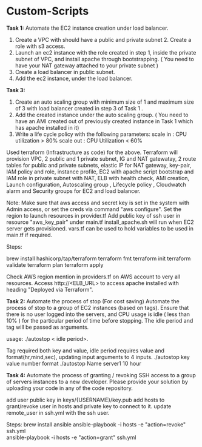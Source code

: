 # Custom-Scripts

**Task 1:**
Automate the EC2 instance creation under load balancer.
1. Create a VPC with should have a public and private subnet 2. Create a role with s3 access.
3. Launch an ec2 instance with the role created in step 1, inside the private subnet of VPC, and install apache through bootstrapping. ( You need to have your NAT gateway attached to your private subnet )
4. Create a load balancer in public subnet.
5. Add the ec2 instance, under the load balancer.


**Task 3:**
1. Create an auto scaling group with minimum size of 1 and maximum size of 3 with load balancer
created in step 3 of Task 1 .
2. Add the created instance under the auto scaling group. ( You need to have an AMI created out of previously created instance in Task 1 which has apache installed in it)
3. Write a life cycle policy with the following parameters: scale in : CPU utilization > 80%
scale out : CPU Utilization < 60%


Used terraform (Infrastructure as code) for the above. 
Terraform will provision VPC, 2 public and 1 private subnet, IG and NAT gatewatay, 2 route tables for public and private subnets, elastic IP for NAT gateway, key-pair, IAM policy and role, instance profile, EC2 with apache script bootstrap and IAM role in private subnet with NAT, ELB with health check, AMI creation, Launch configuration, Autoscaling group , Lifecycle policy , Cloudwatch alarm and Security groups for EC2 and load balancer. 

Note:
Make sure that aws access and secret key is set in the system with Admin access, or set the creds via command "aws configure". 
Set the region to launch resources in provider.tf
Add public key of ssh user in resource "aws_key_pair" under main.tf 
install_apache.sh will run when EC2 server gets provisioned. 
vars.tf can be used to hold variables to be used in main.tf if required.  


Steps:

brew install hashicorp/tap/terraform
terraform fmt
terraform init 
terraform validate
terraform plan 
terraform apply

Check AWS region mention in providers.tf on AWS account to very all resources. 
Access http://<ELB_URL> to access apache installed with heading "Deployed via Terraform".




**Task 2:** 
Automate the process of stop (For cost saving)
Automate the process of stop to a group of EC2 instances (based on tags). Ensure that there is no user
logged into the servers, and CPU usage is idle ( less than 10% ) for the particular period of time before stopping. The idle period and tag will be passed as arguments.


usage: ./autostop <Tag name> < idle period>.

Tag required both key and value, idle period requires value and format(hr,mind,sec), updating input arguments to 4 inputs. 
./autostop key value number format
./autostop Name server1 10 hour





**Task 4:**
Automate the process of granting / revoking SSH access to a group of servers instances to a new developer.
Please provide your solution by uploading your code in any of the code repository.

add user public key in keys/{USERNAME}/key.pub
add hosts to grant/revoke user in hosts and private key to connect to it. 
update remote_user in ssh.yml with the ssh user.

Steps:
brew install ansible
ansible-playbook -i hosts -e "action=revoke" ssh.yml     
ansible-playbook -i hosts -e "action=grant" ssh.yml     
